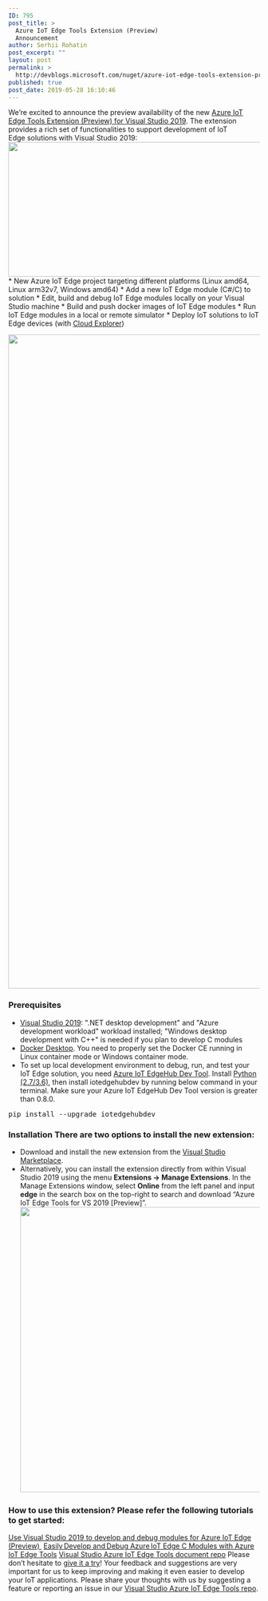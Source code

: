 ```yaml
---
ID: 795
post_title: >
  Azure IoT Edge Tools Extension (Preview)
  Announcement
author: Serhii Rohatin
post_excerpt: ""
layout: post
permalink: >
  http://devblogs.microsoft.com/nuget/azure-iot-edge-tools-extension-preview-announcement/
published: true
post_date: 2019-05-28 16:10:46
---
```

We’re excited to announce the preview availability of the new [Azure IoT Edge Tools Extension (Preview) for Visual Studio 2019][1]. The extension provides a rich set of functionalities to support development of IoT Edge solutions with Visual Studio 2019: <img class="alignnone size-full wp-image-225524" src="https://devblogs.microsoft.com/visualstudio/wp-content/uploads/sites/4/2019/05/iotedge-tools-2019-overview.png" alt="" width="1449" height="270" /> * New Azure IoT Edge project targeting different platforms (Linux amd64, Linux arm32v7, Windows amd64) * Add a new IoT Edge module (C#/C) to solution * Edit, build and debug IoT Edge modules locally on your Visual Studio machine * Build and push docker images of IoT Edge modules * Run IoT Edge modules in a local or remote simulator * Deploy IoT solutions to IoT Edge devices (with [Cloud Explorer][2])

<img class="alignnone size-full wp-image-225493" src="https://devblogs.microsoft.com/visualstudio/wp-content/uploads/sites/4/2019/05/iotedge-tools-2019-demo.gif" alt="" width="2302" height="1311" />

### Prerequisites

*   [Visual Studio 2019][3]: ".NET desktop development" and "Azure development workload" workload installed; "Windows desktop development with C++" is needed if you plan to develop C modules
*   [Docker Desktop][4]. You need to properly set the Docker CE running in Linux container mode or Windows container mode.
*   To set up local development environment to debug, run, and test your IoT Edge solution, you need [Azure IoT EdgeHub Dev Tool][5]. Install [Python (2.7/3.6)][6], then install iotedgehubdev by running below command in your terminal. Make sure your Azure IoT EdgeHub Dev Tool version is greater than 0.8.0. 

<pre class="lang:default decode:true">pip install --upgrade iotedgehubdev</pre>

### Installation There are two options to install the new extension:

*   Download and install the new extension from the [Visual Studio Marketplace][1].
*   Alternatively, you can install the extension directly from within Visual Studio 2019 using the menu **Extensions -> Manage Extensions**. In the Manage Extensions window, select **Online** from the left panel and input **edge** in the search box on the top-right to search and download “Azure IoT Edge Tools for VS 2019 [Preview]”. <img class="alignnone size-full wp-image-225525" src="https://devblogs.microsoft.com/visualstudio/wp-content/uploads/sites/4/2019/05/iotedge-tools-search-vs.png" alt="" width="1185" height="572" />

### How to use this extension? Please refer the following tutorials to get started:

[Use Visual Studio 2019 to develop and debug modules for Azure IoT Edge (Preview) ][7] [Easily Develop and Debug Azure IoT Edge C Modules with Azure IoT Edge Tools][8] [Visual Studio Azure IoT Edge Tools document repo][9] Please don’t hesitate to [give it a try][1]! Your feedback and suggestions are very important for us to keep improving and making it even easier to develop your IoT applications. Please share your thoughts with us by suggesting a feature or reporting an issue in our [Visual Studio Azure IoT Edge Tools repo][10].

 [1]: https://marketplace.visualstudio.com/items?itemName=vsc-iot.vs16iotedgetools
 [2]: https://marketplace.visualstudio.com/items?itemName=ms-azuretools.CloudExplorerForVS2019
 [3]: https://visualstudio.microsoft.com/downloads/
 [4]: https://www.docker.com/products/docker-desktop
 [5]: https://pypi.org/project/iotedgehubdev/
 [6]: https://www.python.org/
 [7]: https://aka.ms/iotedge-vs-dev-module
 [8]: https://devblogs.microsoft.com/iotdev/easily-develop-and-debug-azure-iot-edge-c-modules-with-azure-iot-edge-tools-preview-0-3-1/
 [9]: https://github.com/microsoft/vs-azure-iot-edge-docs
 [10]: https://github.com/Microsoft/vs-azure-iot-edge-docs